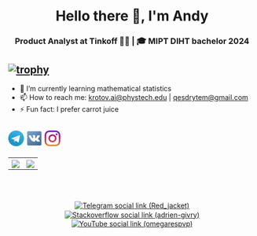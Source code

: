 <h1 align="center">Hello there 👋, I'm Andy</h1>
<h3 align="center">Product Analyst at Tinkoff 👨‍💻 | 🎓 MIPT DIHT bachelor 2024</h3>



[![trophy](https://github-profile-trophy.vercel.app/?username=ryo-ma&theme=onedark)](https://github.com/ryo-ma/github-profile-trophy)
---

- 🌱 I’m currently learning mathematical statistics
- 📫 How to reach me: krotov.ai@phystech.edu | qesdrytem@gmail.com
- ⚡ Fun fact: I prefer carrot juice


[![Foo](icons/telegram32.png)](https://t.me/Red_jacket) [![Foo](icons/vk32.png)](https://vk.com/andy_krotov) [![Foo](icons/instagram32.png)](https://www.instagram.com/_po_zhizni_/)
---


<table>
  <tr>
    <td align="center" style="padding=0;width=50%;">
      <img align="center" style="padding=0;" src="https://github-readme-stats.vercel.app/api?username=Andy-Messer&count_private=true&show_icons=true&theme=gotham&row=2&column=4" />

  <td align="center" style="padding=0;width=70%;">
      <img align="center" style="padding=0;" src="https://github-readme-stats.quantumlytangled.vercel.app/api/top-langs/?username=Andy-Messer&layout=compact&show_icons=true&hide_border=true&icon_color=f0f0f000&count_private=true" />
    </td>
  </tr>
</table>

</br>
</br>

<p align="center">
<a href="https://t.me/Red_jacket" target="_blank"><img align="center" src="https://cdn.jsdelivr.net/npm/simple-icons@3.0.1/icons/telegram.svg" alt="Telegram social link (Red_jacket)" height="30" width="40" /></a>
<a href="https://stackoverflow.com/users/7511460/adrien-givry" target="_blank"><img align="center" src="https://cdn.jsdelivr.net/npm/simple-icons@3.0.1/icons/stackoverflow.svg" alt="Stackoverflow social link (adrien-givry)" height="30" width="40" /></a>
<a href="https://www.youtube.com/user/omegarespvp" target="_blank"><img align="center" src="https://cdn.jsdelivr.net/npm/simple-icons@3.0.1/icons/youtube.svg" alt="YouTube social link (omegarespvp)" height="30" width="40" /></a>
</p>
